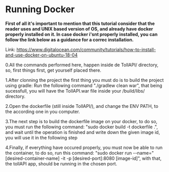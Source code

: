 <h1><strong>Running Docker</strong></h1>

<b>First of all it's important to mention that this tutorial consider that the reader uses and UNIX based version of OS,
and already have docker properly installed on it. In case docker i'snt properly installed, you can follow the link below as a  guidance for a correc installation.</b>

Link: https://www.digitalocean.com/community/tutorials/how-to-install-and-use-docker-on-ubuntu-18-04

0.All the commands performed here, happen inside de TollAPI/ directory, so, first things first, get yourself placed there.

1.After clonning the project the first thing you must do is to build the project using gradle:
Run the following command "./gradlew clean war", that being sucessfull,
you will have the TollAPI.war file inside your /build/libs/ directory.

2.Open the dockerfile (still inside TollAPI/), and change the ENV PATH, to the according one in you computer.

3.The next step is to build the dockerfile image on your docker, to do so, you must run the following command:
"sudo docker build -t dockerfile .", and wait until the operation is finished and write down the given image id, you will
use it in the following step

4.Finally, if everything have occured properly, you must now be able to run the container, to do so, run this command:
"sudo docker run --name="[desired-container-name] -it -p [desired-port]:8080 [image-id]", with that, the tollAPI app,
should be running in the chosen port.
